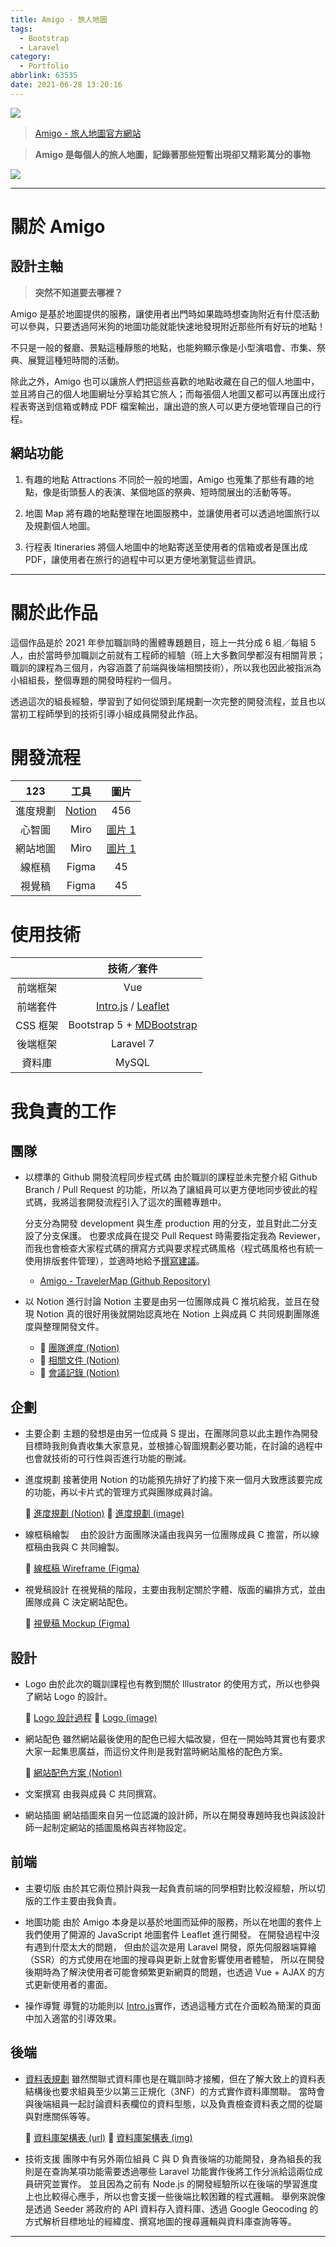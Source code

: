 ```yaml
---
title: Amigo - 旅人地圖
tags:
  - Bootstrap
  - Laravel
category:
  - Portfolio
abbrlink: 63535
date: 2021-06-28 13:20:16
---
```


![](map.png)

> [Amigo - 旅人地圖官方網站](https://110-03-nchu-amigo.dev-hub.io/)

> **Amigo 是每個人的旅人地圖，記錄著那些短暫出現卻又精彩萬分的事物**

![](homepage-preview.png)

---

# 關於 Amigo

## 設計主軸

> **突然不知道要去哪裡？**

Amigo 是基於地圖提供的服務，讓使用者出門時如果臨時想查詢附近有什麼活動可以參與，只要透過阿米狗的地圖功能就能快速地發現附近那些所有好玩的地點！

不只是一般的餐廳、景點這種靜態的地點，也能夠顯示像是小型演唱會、市集、祭典、展覽這種短時間的活動。

除此之外，Amigo 也可以讓旅人們把這些喜歡的地點收藏在自己的個人地圖中，並且將自己的個人地圖網址分享給其它旅人；而每張個人地圖又都可以再匯出成行程表寄送到信箱或轉成 PDF 檔案輸出，讓出遊的旅人可以更方便地管理自己的行程。

## 網站功能

1. 有趣的地點 Attractions
   不同於一般的地圖，Amigo 也蒐集了那些有趣的地點，像是街頭藝人的表演、某個地區的祭典、短時間展出的活動等等。

2. 地圖 Map
   將有趣的地點整理在地圖服務中，並讓使用者可以透過地圖旅行以及規劃個人地圖。

3. 行程表 Itineraries
   將個人地圖中的地點寄送至使用者的信箱或者是匯出成 PDF，讓使用者在旅行的過程中可以更方便地瀏覽這些資訊。

---

# 關於此作品

這個作品是於 2021 年參加職訓時的團體專題題目，班上一共分成 6 組／每組 5 人，由於當時參加職訓之前就有工程師的經驗（班上大多數同學都沒有相關背景；職訓的課程為三個月，內容涵蓋了前端與後端相關技術），所以我也因此被指派為小組組長，整個專題的開發時程約一個月。

透過這次的組長經驗，學習到了如何從頭到尾規劃一次完整的開發流程，並且也以當初工程師學到的技術引導小組成員開發此作品。

# 開發流程

|   123    |                               工具                               |          圖片          |
| :------: | :--------------------------------------------------------------: | :--------------------: |
| 進度規劃 | [Notion](https://www.notion.so/943a743b56ad4e66bb511cd3f50e96eb) |          456           |
|  心智圖  |                               Miro                               | [圖片 1](mind-map.jpg) |
| 網站地圖 |                               Miro                               | [圖片 1](site-map.jpg) |
|  線框稿  |                              Figma                               |           45           |
|  視覺稿  |                              Figma                               |           45           |

# 使用技術

|          |                              技術／套件                              |
| :------: | :------------------------------------------------------------------: |
| 前端框架 |                                 Vue                                  |
| 前端套件 | [Intro.js](https://introjs.com/) / [Leaflet](https://leafletjs.com/) |
| CSS 框架 |        Bootstrap 5 + [MDBootstrap](https://mdbootstrap.com/)         |
| 後端框架 |                              Laravel 7                               |
|  資料庫  |                                MySQL                                 |

# 我負責的工作

## 團隊

- 以標準的 Github 開發流程同步程式碼
  由於職訓的課程並未完整介紹 Github Branch / Pull Request 的功能，所以為了讓組員可以更方便地同步彼此的程式碼，我將這套開發流程引入了這次的團體專題中。

  分支分為開發 development 與生產 production 用的分支，並且對此二分支設了分支保護。
  也要求成員在提交 Pull Request 時需要指定我為 Reviewer，而我也會檢查大家程式碼的撰寫方式與要求程式碼風格（程式碼風格也有統一使用排版套件管理），並適時地給予[撰寫建議](https://github.com/DahisC/Amigo-TravelerMap/pull/44)。

  - [Amigo - TravelerMap (Github Repository)](https://github.com/DahisC/Amigo-TravelerMap)

- 以 Notion 進行討論
  Notion 主要是由另一位團隊成員 C 推坑給我，並且在發現 Notion 真的很好用後就開始認真地在 Notion 上與成員 C 共同規劃團隊進度與整理開發文件。
  - 🔗 [團隊進度 (Notion)](https://www.notion.so/943a743b56ad4e66bb511cd3f50e96eb)
  - 🔗 [相關文件 (Notion)](https://www.notion.so/fafd0d0421aa4bc8b7297e5341e3ec35?v=8e9230e23e314e3d8396fc40e3983fe1)
  - 🔗 [會議記錄 (Notion)](https://www.notion.so/a0074213ee6d44439ceb64213669b0bf?v=bd5bce8b22fe40a68098deb5a8dc20eb)

## 企劃

- 主要企劃
  主題的發想是由另一位成員 S 提出，在團隊同意以此主題作為開發目標時我則負責收集大家意見，並根據心智圖規劃必要功能，在討論的過程中也會就技術的可行性與否進行功能的刪減。

- 進度規劃
  接著使用 Notion 的功能預先排好了約接下來一個月大致應該要完成的功能，再以卡片式的管理方式與團隊成員討論。

  🔗 [進度規劃 (Notion)](https://www.notion.so/943a743b56ad4e66bb511cd3f50e96eb)
  🔗 [進度規劃 (image)](notion-progression.png)

- 線框稿繪製
  　由於設計方面團隊決議由我與另一位團隊成員 C 擔當，所以線框稿由我與 C 共同繪製。

  🔗 [線框稿 Wireframe (Figma)](https://www.figma.com/file/q9vcJwvKaEzpASradvq6dL/Amigo-%E7%B7%9A%E6%A1%86%E7%A8%BF-Wireframe?node-id=0%3A1)

- 視覺稿設計
  在視覺稿的階段，主要由我制定關於字體、版面的編排方式，並由團隊成員 C 決定網站配色。

  🔗 [視覺稿 Mockup (Figma)](https://www.figma.com/file/BoRbTIjRXJ6e0zjadg2Awq/Amigo-Wireframe-and-Mockup?node-id=0%3A1)

## 設計

- Logo
  由於此次的職訓課程也有教到關於 Illustrator 的使用方式，所以也參與了網站 Logo 的設計。

  🔗 [Logo 設計過程](https://www.notion.so/Dahis-Amigo-Logo-77cb7e93c85e46bb9f099185e135bdf2)
  🔗 [Logo (image)](logo.svg)

- 網站配色
  雖然網站最後使用的配色已經大幅改變，但在一開始時其實也有要求大家一起集思廣益，而這份文件則是我對當時網站風格的配色方案。

  🔗 [網站配色方案 (Notion)](https://www.notion.so/Dahis-58f4872bbeb34cd9851691a2a9e5f8a4)

- 文案撰寫
  由我與成員 C 共同撰寫。

- 網站插圖
  網站插圖來自另一位認識的設計師，所以在開發專題時我也與該設計師一起制定網站的插圖風格與吉祥物設定。

## 前端

- 主要切版
  由於其它兩位預計與我一起負責前端的同學相對比較沒經驗，所以切版的工作主要由我負責。

- 地圖功能
  由於 Amigo 本身是以基於地圖而延伸的服務，所以在地圖的套件上我們使用了開源的 JavaScript 地圖套件 Leaflet 進行開發。
  在開發過程中沒有遇到什麼太大的問題， 但由於這次是用 Laravel 開發，原先伺服器端算繪（SSR）的方式使用在地圖的搜尋與更新上就會影響使用者體驗，
  所以在開發後期時為了解決使用者可能會頻繁更新網頁的問題，也透過 Vue + AJAX 的方式更新使用者的畫面。

- 操作導覽
  導覽的功能則以 [Intro.js](https://introjs.com/)實作，透過這種方式在介面較為簡潔的頁面中加入適當的引導效果。

## 後端

- [資料表規劃](https://dbdiagram.io/d/60a7a07db29a09603d15f05a)
  雖然關聯式資料庫也是在職訓時才接觸，但在了解大致上的資料表結構後也要求組員至少以第三正規化（3NF）的方式實作資料庫關聯。
  當時會與後端組員一起討論資料表欄位的資料型態，以及負責檢查資料表之間的從屬與對應關係等等。

  🔗 [資料庫架構表 (url)](https://dbdiagram.io/d/60da7655dd6a59714823b305)
  🔗 [資料庫架構表 (img)](database-diagram.png)

- 技術支援
  團隊中有另外兩位組員 C 與 D 負責後端的功能開發，身為組長的我則是在查詢某項功能需要透過哪些 Laravel 功能實作後將工作分派給這兩位成員研究並實作。
  並且因為之前有 Node.js 的開發經驗所以在後端的學習進度上也比較得心應手，所以也會支援一些後端比較困難的程式邏輯。
  舉例來說像是透過 Seeder 將政府的 API 資料存入資料庫、透過 Google Geocoding 的方式解析目標地址的經緯度、撰寫地圖的搜尋邏輯與資料庫查詢等等。

---

